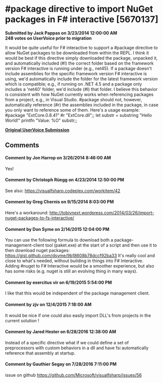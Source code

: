 # #package directive to import NuGet packages in F# interactive [5670137] #

**Submitted by Jack Pappas on 3/23/2014 12:00:00 AM**  
**248 votes on UserVoice prior to migration**  

It would be quite useful for F# interactive to support a #package directive to allow NuGet packages to be downloaded from within the REPL. I think it would be best if this directive simply downloaded the package, unpacked it, and automatically included (#I) the correct folder based on the framework version F# interactive is running under (e.g., net45). If a package doesn't include assemblies for the specific framework version F# interactive is using, we'd automatically include the folder for the latest framework version which is compatible; e.g., if running on .NET 4.5 and a package only includes a 'net40' folder, we'd include (#I) that folder. I believe this behavior is consistent with how NuGet currently works when referencing packages from a project, e.g., in Visual Studio.
#package should not, however, automatically reference (#r) the assemblies included in the package, in case you only want to reference some of them.
Here's a usage example:
#package "ExtCore.0.8.41"
#r "ExtCore.dll";;
let substr = substring "Hello World!"
printfn "Value: %O" substr;;



**[Original UserVoice Submission](https://fslang.uservoice.com/forums/245727-f-language/suggestions/5670137)**


## Comments ##


#### Comment by Jon Harrop on 3/26/2014 8:46:00 AM ####
Yes!


#### Comment by Christoph Rüegg on 4/23/2014 12:50:00 PM ####
See also: https://visualfsharp.codeplex.com/workitem/42


#### Comment by Greg Chernis on 9/15/2014 8:03:00 PM ####
Here's a workaround: http://tobivnext.wordpress.com/2014/03/26/import-nuget-packages-to-fs-interactive/


#### Comment by Don Syme on 2/14/2015 12:04:00 PM ####
You can use the following formula to download both a package-management-client tool (paket.exe) at the start of a script and then use it to then download nuget packages:
https://gist.github.com/dsyme/9b18608b78dccf92ba33
It's really cool and close to what's needed, without building in things into F# Interactive.
Adding #nuget to F# Interactive would be a smoother experience, but also has some risks (e.g. nuget is still an evolving thing in many ways).


#### Comment by exercitus vir on 6/19/2015 5:54:00 PM ####
I like that this would be independent of the package management client.


#### Comment by zjv on 12/4/2015 7:18:00 AM ####
It would be nice if one could also easily import DLL's from projects in the current solution !


#### Comment by Jared Hester on 6/28/2016 12:38:00 AM ####
Instead of a specific directive what if we could define a set of preprocessors with custom behaviors in a dll and have fsi automatically reference that assembly at startup.


#### Comment by Gauthier Segay on 7/28/2016 7:11:00 PM ####
issue on github https://github.com/Microsoft/visualfsharp/issues/56

